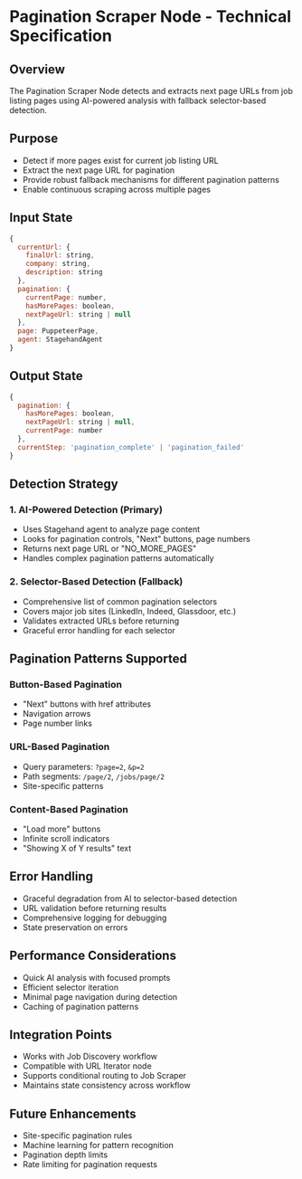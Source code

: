 # Pagination Scraper Node - Technical Specification

## Overview
The Pagination Scraper Node detects and extracts next page URLs from job listing pages using AI-powered analysis with fallback selector-based detection.

## Purpose
- Detect if more pages exist for current job listing URL
- Extract the next page URL for pagination
- Provide robust fallback mechanisms for different pagination patterns
- Enable continuous scraping across multiple pages

## Input State
```javascript
{
  currentUrl: {
    finalUrl: string,
    company: string,
    description: string
  },
  pagination: {
    currentPage: number,
    hasMorePages: boolean,
    nextPageUrl: string | null
  },
  page: PuppeteerPage,
  agent: StagehandAgent
}
```

## Output State
```javascript
{
  pagination: {
    hasMorePages: boolean,
    nextPageUrl: string | null,
    currentPage: number
  },
  currentStep: 'pagination_complete' | 'pagination_failed'
}
```

## Detection Strategy

### 1. AI-Powered Detection (Primary)
- Uses Stagehand agent to analyze page content
- Looks for pagination controls, "Next" buttons, page numbers
- Returns next page URL or "NO_MORE_PAGES"
- Handles complex pagination patterns automatically

### 2. Selector-Based Detection (Fallback)
- Comprehensive list of common pagination selectors
- Covers major job sites (LinkedIn, Indeed, Glassdoor, etc.)
- Validates extracted URLs before returning
- Graceful error handling for each selector

## Pagination Patterns Supported

### Button-Based Pagination
- "Next" buttons with href attributes
- Navigation arrows
- Page number links

### URL-Based Pagination
- Query parameters: `?page=2`, `&p=2`
- Path segments: `/page/2`, `/jobs/page/2`
- Site-specific patterns

### Content-Based Pagination
- "Load more" buttons
- Infinite scroll indicators
- "Showing X of Y results" text

## Error Handling
- Graceful degradation from AI to selector-based detection
- URL validation before returning results
- Comprehensive logging for debugging
- State preservation on errors

## Performance Considerations
- Quick AI analysis with focused prompts
- Efficient selector iteration
- Minimal page navigation during detection
- Caching of pagination patterns

## Integration Points
- Works with Job Discovery workflow
- Compatible with URL Iterator node
- Supports conditional routing to Job Scraper
- Maintains state consistency across workflow

## Future Enhancements
- Site-specific pagination rules
- Machine learning for pattern recognition
- Pagination depth limits
- Rate limiting for pagination requests 